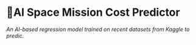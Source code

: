 # 🚀AI Space Mission Cost Predictor

*An AI-based regression model trained on recent datasets from Kaggle to predic.*
